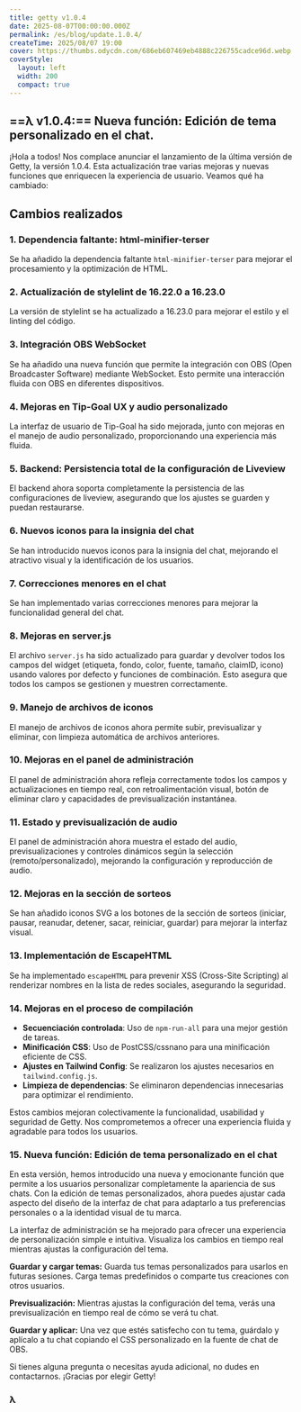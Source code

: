 ```yaml
---
title: getty v1.0.4
date: 2025-08-07T00:00:00.000Z
permalink: /es/blog/update.1.0.4/
createTime: 2025/08/07 19:00
cover: https://thumbs.odycdn.com/686eb607469eb4888c226755cadce96d.webp
coverStyle:
  layout: left
  width: 200
  compact: true
---
```


## ==λ v1.0.4:== Nueva función: Edición de tema personalizado en el chat.

¡Hola a todos! Nos complace anunciar el lanzamiento de la última versión de Getty, la versión 1.0.4. Esta actualización trae varias mejoras y nuevas funciones que enriquecen la experiencia de usuario. Veamos qué ha cambiado:

## Cambios realizados

### 1. Dependencia faltante: html-minifier-terser

Se ha añadido la dependencia faltante `html-minifier-terser` para mejorar el procesamiento y la optimización de HTML.

### 2. Actualización de stylelint de 16.22.0 a 16.23.0

La versión de stylelint se ha actualizado a 16.23.0 para mejorar el estilo y el linting del código.

### 3. Integración OBS WebSocket

Se ha añadido una nueva función que permite la integración con OBS (Open Broadcaster Software) mediante WebSocket. Esto permite una interacción fluida con OBS en diferentes dispositivos.

### 4. Mejoras en Tip-Goal UX y audio personalizado

La interfaz de usuario de Tip-Goal ha sido mejorada, junto con mejoras en el manejo de audio personalizado, proporcionando una experiencia más fluida.

### 5. Backend: Persistencia total de la configuración de Liveview

El backend ahora soporta completamente la persistencia de las configuraciones de liveview, asegurando que los ajustes se guarden y puedan restaurarse.

### 6. Nuevos iconos para la insignia del chat

Se han introducido nuevos iconos para la insignia del chat, mejorando el atractivo visual y la identificación de los usuarios.

### 7. Correcciones menores en el chat

Se han implementado varias correcciones menores para mejorar la funcionalidad general del chat.

### 8. Mejoras en server.js

El archivo `server.js` ha sido actualizado para guardar y devolver todos los campos del widget (etiqueta, fondo, color, fuente, tamaño, claimID, icono) usando valores por defecto y funciones de combinación. Esto asegura que todos los campos se gestionen y muestren correctamente.

### 9. Manejo de archivos de iconos

El manejo de archivos de iconos ahora permite subir, previsualizar y eliminar, con limpieza automática de archivos anteriores.

### 10. Mejoras en el panel de administración

El panel de administración ahora refleja correctamente todos los campos y actualizaciones en tiempo real, con retroalimentación visual, botón de eliminar claro y capacidades de previsualización instantánea.

### 11. Estado y previsualización de audio

El panel de administración ahora muestra el estado del audio, previsualizaciones y controles dinámicos según la selección (remoto/personalizado), mejorando la configuración y reproducción de audio.

### 12. Mejoras en la sección de sorteos

Se han añadido iconos SVG a los botones de la sección de sorteos (iniciar, pausar, reanudar, detener, sacar, reiniciar, guardar) para mejorar la interfaz visual.

### 13. Implementación de EscapeHTML

Se ha implementado `escapeHTML` para prevenir XSS (Cross-Site Scripting) al renderizar nombres en la lista de redes sociales, asegurando la seguridad.

### 14. Mejoras en el proceso de compilación

- **Secuenciación controlada**: Uso de `npm-run-all` para una mejor gestión de tareas.
- **Minificación CSS**: Uso de PostCSS/cssnano para una minificación eficiente de CSS.
- **Ajustes en Tailwind Config**: Se realizaron los ajustes necesarios en `tailwind.config.js`.
- **Limpieza de dependencias**: Se eliminaron dependencias innecesarias para optimizar el rendimiento.

Estos cambios mejoran colectivamente la funcionalidad, usabilidad y seguridad de Getty. Nos comprometemos a ofrecer una experiencia fluida y agradable para todos los usuarios.

### 15. Nueva función: Edición de tema personalizado en el chat

En esta versión, hemos introducido una nueva y emocionante función que permite a los usuarios personalizar completamente la apariencia de sus chats. Con la edición de temas personalizados, ahora puedes ajustar cada aspecto del diseño de la interfaz de chat para adaptarlo a tus preferencias personales o a la identidad visual de tu marca.

La interfaz de administración se ha mejorado para ofrecer una experiencia de personalización simple e intuitiva. Visualiza los cambios en tiempo real mientras ajustas la configuración del tema.

**Guardar y cargar temas:** Guarda tus temas personalizados para usarlos en futuras sesiones. Carga temas predefinidos o comparte tus creaciones con otros usuarios.

**Previsualización:** Mientras ajustas la configuración del tema, verás una previsualización en tiempo real de cómo se verá tu chat.

**Guardar y aplicar:** Una vez que estés satisfecho con tu tema, guárdalo y aplícalo a tu chat copiando el CSS personalizado en la fuente de chat de OBS.

Si tienes alguna pregunta o necesitas ayuda adicional, no dudes en contactarnos. ¡Gracias por elegir Getty!

### **λ**
